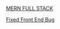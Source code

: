 [MERN FULL STACK](https://seir1031-materials.notion.site/MERN-Portfolio-Frontend-cc5a9f2a47cf44c0a79b81650b15f1cd)

[Fixed Front End Bug](https://stackoverflow.com/questions/53332321/react-hook-warnings-for-async-function-in-useeffect-useeffect-function-must-ret)

